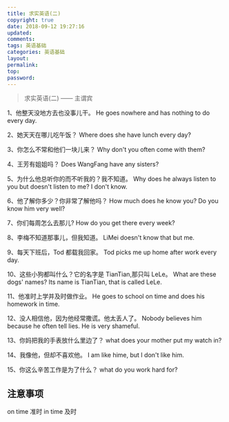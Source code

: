 ```yaml
---
title: 求实英语(二)
copyright: true
date: 2018-09-12 19:27:16
updated:
comments:
tags: 英语基础
categories: 英语基础
layout:
permalink:
top:
password:
---
```


<blockquote class="blockquote-center"> 求实英语(二) —— 主谓宾 </blockquote>

<!-- more -->

1、他整天没地方去也没事儿干。
He goes nowhere and has nothing to do every day.

2、她天天在哪儿吃午饭？
Where does she have lunch every day?

3、你怎么不常和他们一块儿来？
Why don't you often come with them?

4、王芳有姐姐吗？
Does WangFang have any sisters?

5、为什么他总听你的而不听我的？我不知道。
Why does he always listen to you but doesn't listen to me? I don't know.

6、他了解你多少？你非常了解他吗？
How much does he know you? Do you know him very well?

7、你们每周怎么去那儿?
How do you get there every week?

8、李梅不知道那事儿，但我知道。
LiMei doesn't know that but me.

9、每天下班后，Tod 都载我回家。
Tod picks me up home after work every day.

10、这些小狗都叫什么？它的名字是 TianTian,那只叫 LeLe。
What are these dogs' names? Its name is TianTian, that is called LeLe.

11、他准时上学并及时做作业。
He goes to school on time and does his homework in time.

12、没人相信他，因为他经常撒谎。他太丢人了。
Nobody believes him because he often tell lies. He is very shameful.

13、你妈把我的手表放什么里边了？
what does your mother put my watch in?

14、我像他，但却不喜欢他。
I am like hime, but I don't like him.

15、你这么辛苦工作是为了什么？
what do you work hard for?

## 注意事项
on time 准时
in time 及时
